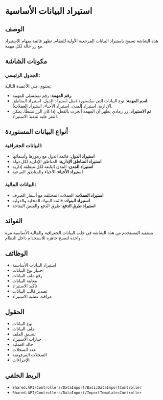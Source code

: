 # استيراد البيانات الأساسية

## الوصف
هذه الشاشة تسمح باستيراد البيانات المرجعية الأولية للنظام. تظهر قائمة بمهام الاستيراد مع زر حالة لكل مهمة.

## مكونات الشاشة

### الجدول الرئيسي:
يحتوي على الأعمدة التالية:

- **رقم المهمة**: رقم تسلسلي للمهمة.
- **اسم المهمة**: نوع البيانات التي ستُستورد (مثل استيراد الدول، استيراد المناطق الإدارية، استيراد المدن، استيراد الأحياء، استيراد العملات).
- **تم الاستيراد**: زر رمادي يظهر أن المهمة أُنجزت بالفعل. إذا كان الزر نشطًا، يمكن النقر عليه لتنفيذ الاستيراد.

## أنواع البيانات المستوردة

### البيانات الجغرافية:
- **استيراد الدول**: قائمة الدول مع رموزها وأسمائها
- **استيراد المناطق الإدارية**: المناطق الإدارية لكل دولة
- **استيراد المدن**: المدن التابعة لكل منطقة إدارية
- **استيراد الأحياء**: الأحياء والمناطق الفرعية

### البيانات المالية:
- **استيراد العملات**: العملات المختلفة مع أسعار الصرف
- **استيراد البنوك**: قائمة البنوك المحلية والدولية
- **استيراد طرق الدفع**: طرق الدفع والقبض المتاحة

## الفوائد

يستفيد المستخدم من هذه الشاشة في جلب البيانات الجغرافية والمالية الأساسية مرة واحدة لتصبح جاهزة للاستخدام داخل النظام.

## الوظائف
- استيراد البيانات الأساسية
- اختيار نوع البيانات
- رفع ملف البيانات
- معاينة البيانات
- تأكيد الاستيراد
- تصدير قالب البيانات
- مراقبة عملية الاستيراد

## الحقول
- نوع البيانات
- ملف البيانات
- تنسيق الملف
- خيارات الاستيراد
- حالة العملية
- عدد السجلات
- السجلات المرفوضة
- الإجراءات

## الربط الخلفي
- `Shared.API/Controllers/DataImport/BasicDataImportController`
- `Shared.API/Controllers/DataImport/ImportTemplatesController`
